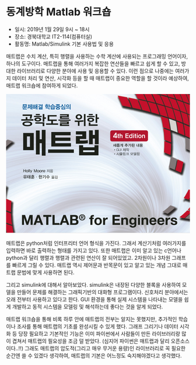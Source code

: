 # 동계방학 Matlab 워크숍

* 일시: 2019년 1월 29일 9시 ~ 18시
* 장소: 경북대학교 IT2-114(컴퓨터실)
* 활동명: Matlab/Simulink 기본 사용법 및 응용

매트랩은 수치 계산, 특히 행렬을 사용하는 수학 계산에 사용되는 프로그래밍 언어이자, 하나의 도구이다. 매트랩을 통해 여러가지 복잡한 연산들을 빠르고 쉽게 할 수 있고, 방대한 라이브러리로 다양한 분야에 사용 및 응용할 수 있다. 이런 점으로 나중에는 여러가지 데이터 처리 및 연산, 시각화 등을 할 때 매트랩이 중요한 역할을 할 것이라 예상하여, 매트랩 워크숍에 참여하게 되었다.

![screen](./img/2-1.jpg)

매트랩은 python처럼 인터프리터 언어 형식을 가진다. 그래서 계산기처럼 여러가지를 입력하면 바로 출력하는 형태를 가지고 있다. 또한 매트랩은 이미 알고 있는 c언어나 python과 달리 행렬과 행렬과 관련된 연산이 잘 되어있었고. 2차원이나 3차원 그래프를 빠르게 그릴 수 있다. 매트랩 역시 제어문과 반목문이 있고 알고 있는 개념 그대로 매트랩 문법에 맞게 사용하면 된다.

그리고 simulink에 대해서 알아보았다. simulink은 내장된 다양한 블록을 사용하여 모델을 만들어 문제를 해결하는 그래픽기반의 대화형 프로그램이다. 신호처리 분야에서는 오래 전부터 사용하고 있다고 한다. GUI 환경을 통해 실제 시스템을 나타내는 모델을 쉽게 개발하고 동적 시스템을 모델링 및 해석하는데 좋다는 것을 알게 되었다.

매트랩 워크숍을 통해 비록 하루 안에 매트랩의 전부는 알지는 못했지만, 추가적인 학습이나 조사를 통해 매트랩의 기초를 완성시킬 수 있게 했다. 그래프 그리기나 데이터 시각화 등 당장 필요하고 기본적인 기능은 이미 파이썬에서 사람들이 만든 라이브러리랑 많이 겹쳐서 매트랩의 필요성을 조금 덜 받았다. (심지어 파이썬은 매트랩과 달리 오픈소스이다..!!) 그래도 매트랩의 압도적(그리고 매우 무거운 용량)인 라이브러리로 꼭 필요한 순간엔 쓸 수 있겠다 생각하여, 매트랩의 기본은 어느정도 숙지해야겠다고 생각했다.
